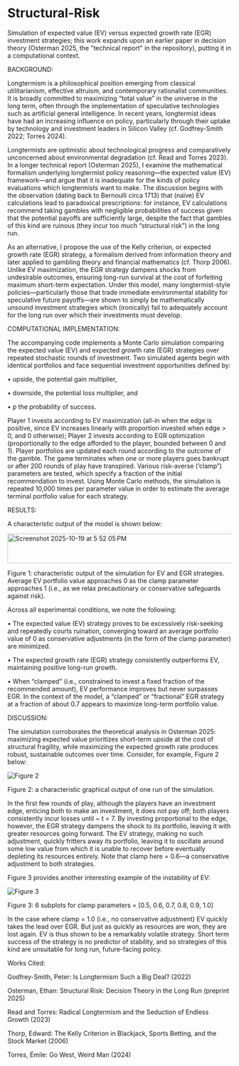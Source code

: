 # Structural-Risk
Simulation of expected value (EV) versus expected growth rate (EGR) investment strategies; this work expands upon an earlier paper in decision theory (Osterman 2025, the "technical report" in the repository), putting it in a computational context.

BACKGROUND:

Longtermism is a philosophical position emerging from classical utilitarianism, effective altruism, and contemporary rationalist communities. It is broadly committed to maximizing “total value” in the universe in the long term, often through the implementation of speculative technologies such as artificial general intelligence. In recent years, longtermist ideas have had an increasing influence on policy, particularly through their uptake by technology and investment leaders in Silicon Valley (cf. Godfrey-Smith 2022; Torres 2024).

Longtermists are optimistic about technological progress and comparatively unconcerned about environmental degradation (cf. Read and Torres 2023). In a longer technical report (Osterman 2025), I examine the mathematical formalism underlying longtermist policy reasoning—the expected value (EV) framework—and argue that it is inadequate for the kinds of policy evaluations which longtermists want to make. The discussion begins with the observation (dating back to Bernoulli circa 1713) that (naïve) EV calculations lead to paradoxical prescriptions: for instance, EV calculations recommend taking gambles with negligible probabilities of success given that the potential payoffs are sufficiently large, despite the fact that gambles of this kind are ruinous (they incur too much “structural risk”) in the long run.

As an alternative, I propose the use of the Kelly criterion, or expected growth rate (EGR) strategy, a formalism derived from information theory and later applied to gambling theory and financial mathematics (cf. Thorp 2006). Unlike EV maximization, the EGR strategy dampens shocks from undesirable outcomes, ensuring long-run survival at the cost of forfeiting maximum short-term expectation. Under this model, many longtermist-style policies—particularly those that trade immediate environmental stability for speculative future payoffs—are shown to simply be mathematically unsound investment strategies which (ironically) fail to adequately account for the long run over which their investments must develop.

COMPUTATIONAL IMPLEMENTATION:

The accompanying code implements a Monte Carlo simulation comparing the expected value (EV) and expected growth rate (EGR) strategies over repeated stochastic rounds of investment. Two simulated agents begin with identical portfolios and face sequential investment opportunities defined by:

•	upside, the potential gain multiplier,

•	downside, the potential loss multiplier, and

•	p the probability of success.

Player 1 invests according to EV maximization (all-in when the edge is positive, since EV increases linearly with proportion invested when edge > 0, and 0 otherwise); Player 2 invests according to EGR optimization (proportionally to the edge afforded to the player, bounded between 0 and 1). Player portfolios are updated each round according to the outcome of the gamble. The game terminates when one or more players goes bankrupt or after 200 rounds of play have transpired. Various risk-averse (‘clamp”) parameters are tested, which specify a fraction of the initial recommendation to invest. Using Monte Carlo methods, the simulation is repeated 10,000 times per parameter value in order to estimate the average terminal portfolio value for each strategy. 

RESULTS:

A characteristic output of the model is shown below:

<img width="573" height="66" alt="Screenshot 2025-10-19 at 5 52 05 PM" src="https://github.com/user-attachments/assets/90ec06ab-4b78-4bd6-bd46-09f01c167790" />

Figure 1: characteristic output of the simulation for EV and EGR strategies. Average EV portfolio value approaches 0 as the clamp parameter approaches 1 (i.e., as we relax precautionary or conservative safeguards against risk).

Across all experimental conditions, we note the following:

•	The expected value (EV) strategy proves to be excessively risk-seeking and repeatedly courts ruination, converging toward an average portfolio value of 0 as conservative adjustments (in the form of the clamp parameter) are minimized.

•	The expected growth rate (EGR) strategy consistently outperforms EV, maintaining positive long-run growth.

•	When “clamped” (i.e., constrained to invest a fixed fraction of the recommended amount), EV performance improves but never surpasses EGR. In the context of the model, a “clamped” or “fractional” EGR strategy at a fraction of about 0.7 appears to maximize long-term portfolio value.

DISCUSSION:

The simulation corroborates the theoretical analysis in Osterman 2025: maximizing expected value prioritizes short-term upside at the cost of structural fragility, while maximizing the expected growth rate produces robust, sustainable outcomes over time. Consider, for example, Figure 2 below:

![Figure 2](https://github.com/user-attachments/assets/46bfb46f-ba6a-45f6-abc4-cbd1d1af411d)

Figure 2: a characteristic graphical output of one run of the simulation. 

In the first few rounds of play, although the players have an investment edge, enticing both to make an investment, it does not pay off; both players consistently incur losses until ~ t = 7. By investing proportional to the edge, however, the EGR strategy dampens the shock to its portfolio, leaving it with greater resources going forward. The EV strategy, making no such adjustment, quickly fritters away its portfolio, leaving it to oscillate around some low value from which it is unable to recover before eventually depleting its resources entirely. Note that clamp here = 0.6—a conservative adjustment to both strategies.

Figure 3 provides another interesting example of the instability of EV:

![Figure 3](https://github.com/user-attachments/assets/e358a18d-0071-490f-86e1-7b000e973859)

Figure 3: 6 subplots for clamp parameters = [0.5, 0.6, 0.7, 0.8, 0.9, 1.0]

In the case where clamp = 1.0 (i.e., no conservative adjustment) EV quickly takes the lead over EGR. But just as quickly as resources are won, they are lost again. EV is thus shown to be a remarkably volatile strategy. Short term success of the strategy is no predictor of stability, and so strategies of this kind are unsuitable for long run, future-facing policy.

Works Cited:

Godfrey-Smith, Peter: Is Longtermism Such a Big Deal? (2022)

Osterman, Ethan: Structural Risk: Decision Theory in the Long Run (preprint 2025)

Read and Torres: Radical Longtermism and the Seduction of Endless Growth (2023)

Thorp, Edward: The Kelly Criterion in Blackjack, Sports Betting, and the Stock Market (2006)

Torres, Émile: Go West, Weird Man (2024)


